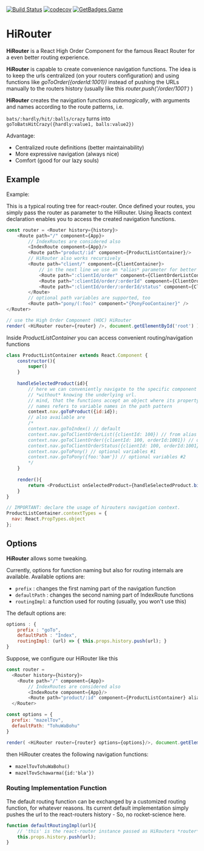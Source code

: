 [![Build Status](https://travis-ci.org/ohager/hirouter.svg?branch=master)](https://travis-ci.org/ohager/hirouter)
[![codecov](https://codecov.io/gh/ohager/hirouter/branch/master/graph/badge.svg)](https://codecov.io/gh/ohager/hirouter)
[![GetBadges Game](https://ohager-hirouter.getbadges.io/shield/company/ohager-hirouter/user/8773)](https://ohager-hirouter.getbadges.io/?ref=shield-player)

# HiRouter
__HiRouter__ is a React High Order Component for the famous React Router for a even better routing experience.

__HiRouter__ is capable to create convenience navigation functions.
The idea is to keep the urls centralized (on your routers configuration) and using
functions like _goToOrder({orderId:1001})_ instead of pushing the URLs manually to the routers
history (usually like this _router.push('/order/1001')_ )

__HiRouter__ creates the navigation functions _automagically_, with arguments and names according to the
route patterns, i.e.

`bats/:hardly/hit/:balls/crazy` turns into `goToBatsHitCrazy({hardly:value1, balls:value2})`

Advantage:
 - Centralized route definitions (better maintainability)
 - More expressive navigation (always nice)
 - Comfort (good for our lazy souls)

## Example

Example:

This is a typical routing tree for react-router. Once defined your routes,
you simply pass the router as parameter to the HiRouter. 
Using Reacts context declaration enables you to access the created navigation functions. 

```js
const router = <Router history={history}>
    <Route path="/" component={App}>
        // IndexRoutes are considered also
        <IndexRoute component={App}/>
	    <Route path="product/:id" component={ProductListContainer}/>
	    // HiRouter also works recursively
	    <Route path="client/" component={ClientContainer}>
	        // in the next line we use an *alias* parameter for better naming
	        <Route path=":clientId/order" component={ClientOrderListContainer} alias="ClientOrderList" />	        
	        <Route path=":clientId/order/:orderId" component={ClientOrder} />	        
	        <Route path=":clientId/order/:orderId/status" component={ClientOrderStatus} />	        
	    </Route>
	    // optional path variables are supported, too
	    <Route path="pony/(:foo)" component="{PonyFooContainer}" />	    
</Router>

// use the High Order Component (HOC) HiRouter
render( <HiRouter router={router} />, document.getElementById('root') )
```

Inside _ProductListContainer_ you can access convenient routing/navigation functions

```js
class ProductListContainer extends React.Component {
	constructor(){
		super() 
	}
	
	handleSelectedProduct(id){
	    // here we can conveniently navigate to the specific component
	    // *without* knowing the underlying url.
	    // mind, that the functions accept an object where its property 
	    // names refers to variable names in the path pattern 
		context.nav.goToProduct({id:id});
		// also available are
		/*
		context.nav.goToIndex() // default		
		context.nav.goToClientOrderList({clientId: 100}) // from alias for customized naming
		context.nav.goToClientOrder({clientId: 100, orderId:1001}) // of course, multiple args!
		context.nav.goToClientOrderStatus({clientId: 100, orderId:1001})		
		context.nav.goToPony() // optional variables #1		
		context.nav.goToPony({foo:'bam'}) // optional variables #2		
		*/
	}
	
	render(){
		return <ProductList onSelectedProduct={handleSelectedProduct.bind(this)} />
	}
}

// IMPORTANT: declare the usage of hirouters navigation context.
ProductListContainer.contextTypes = {
  nav: React.PropTypes.object
};

```


## Options

__HiRouter__ allows some tweaking. 

Currently, options for function naming but also for routing internals are available.
Available options are:

- `prefix` : changes the first naming part of the navigation function
- `defaultPath` : changes the second naming part of IndexRoute functions
- `routingImpl`: a function used for routing (usually, you won't use this)

The default options are:

```js
options : {
    prefix : "goTo",
    defaultPath : "Index",
    routingImpl: (url) => { this.props.history.push(url); }
}
```

Suppose, we configure our HiRouter like this


```js
const router = 
  <Router history={history}>
    <Route path="/" component={App}>
        // IndexRoutes are considered also
        <IndexRoute component={App}/>
	    <Route path="product/:id" component={ProductListContainer} alias="Schawarma"/>
  </Router>

const options = {
  prefix: "mazelTov",
  defaultPath: "TohuWaBohu"
}

render( <HiRouter router={router} options={options}/>, document.getElementById('root') );
```

then HiRouter creates the following navigation functions:

- `mazelTovTohuWaBohu()`
- `mazelTovSchawarma({id:'bla'})`

### Routing Implementation Function

The default routing function can be exchanged by a customized routing function, for whatever reasons.
Its current default implementation simply pushes the url to the react-routers history - So, no rocket-science here. 

```javascript
function defaultRoutingImpl(url){
	// 'this' is the react-router instance passed as HiRouters *router* property
	this.props.history.push(url);
}
```